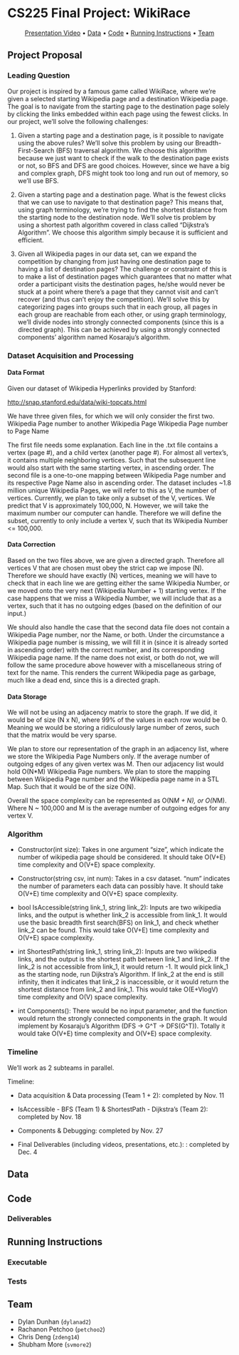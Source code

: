 # CS225 Final Project: WikiRace

<p align="center">
  <a href="#presentation-video">Presentation Video</a> •
  <a href="#data">Data</a> •
  <a href="#repo-structure">Code</a> •
  <a href="#running-instructions">Running Instructions</a> •
  <a href="#team">Team</a>
</p>

## Project Proposal

### Leading Question 

Our project is inspired by a famous game called WikiRace, where we’re given a selected starting Wikipedia page and a destination Wikipedia page. The goal is to navigate from the starting page to the destination page solely by clicking the links embedded within each page using the fewest clicks. In our project, we’ll solve the following challenges:

1) Given a starting page and a destination page, is it possible to navigate using the above rules? We’ll solve this problem by using our Breadth-First-Search (BFS) traversal algorithm. We choose this algorithm because we just want to check if the walk to the destination page exists or not, so BFS and DFS are good choices. However, since we have a big and complex graph, DFS might took too long and run out of memory, so we’ll use BFS.

2) Given a starting page and a destination page. What is the fewest clicks that we can use to navigate to that destination page? This means that, using graph terminology, we’re trying to find the shortest distance from the starting node to the destination node. We’ll solve tis problem by using a shortest path algorithm covered in class called “Dijkstra’s Algorithm”. We choose this algorithm simply because it is sufficient and efficient.

3) Given all Wikipedia pages in our data set, can we expand the competition by changing from just having one destination page to having a list of destination pages? The challenge or constraint of this is to make a list of destination pages which guarantees that no matter what order a participant visits the destination pages, he/she would never be stuck at a point where there’s a page that they cannot visit and can’t recover (and thus can’t enjoy the competition). We’ll solve this by categorizing pages into groups such that in each group, all pages in each group are reachable from each other, or using graph terminology, we’ll divide nodes into strongly connected components (since this is a directed graph). This can be achieved by using a strongly connected components’ algorithm named Kosaraju’s algorithm.




### Dataset Acquisition and Processing

#### Data Format
Given our dataset of Wikipedia Hyperlinks provided by Stanford:

http://snap.stanford.edu/data/wiki-topcats.html

We have three given files, for which we will only consider the first two.
Wikipedia Page number to another Wikipedia Page 
Wikipedia Page number to Page Name 

The first file needs some explanation. Each line in the .txt file contains a vertex (page #), and a child vertex (another page #). For almost all vertex’s, it contains multiple neighboring vertices. Such that the subsequent line would also start with the same starting vertex, in ascending order. The second file is a one-to-one mapping between Wikipedia Page number and its respective Page Name also in ascending order. The dataset includes ~1.8 million unique Wikipedia Pages, we will refer to this as V, the number of vertices. Currently, we plan to take only a subset of the V, vertices. We predict that V is approximately 100,000, N. However, we will take the maximum number our computer can handle. Therefore we will define the subset, currently to only include a vertex V, such that its Wikipedia Number <= 100,000.


#### Data Correction

Based on the two files above, we are given a directed graph. Therefore all vertices V that are chosen must obey the strict cap we impose (N). Therefore we should have exactly (N) vertices, meaning we will have to check that in each line we are getting either the same Wikipedia Number, or we moved onto the very next (Wikipedia Number + 1) starting vertex. If the case happens that we miss a Wikipedia Number, we will include that as a vertex, such that it has no outgoing edges (based on the definition of our input.) 

We should also handle the case that the second data file does not contain a Wikipedia Page number, nor the Name, or both. Under the circumstance a Wikipedia page number is missing, we will fill it in (since it is already sorted in ascending order) with the correct number, and its corresponding Wikipedia page name. If the name does not exist, or both do not, we will follow the same procedure above however with a miscellaneous string of text for the name. This renders the current Wikipedia page as garbage, much like a dead end, since this is a directed graph.


#### Data Storage

We will not be using an adjacency matrix to store the graph. If we did, it would be of size (N x N), where 99% of the values in each row would be 0. Meaning we would be storing a ridiculously large number of zeros, such that the matrix would be very sparse.

We plan to store our representation of the graph in an adjacency list, where we store the Wikipedia Page Numbers only. If the average number of outgoing edges of any given vertex was M. Then our adjacency list would hold O(N*M) Wikipedia Page numbers. We plan to store the mapping between Wikipedia Page number and the Wikipedia page name in a STL Map. Such that it would be of the size O(N).

Overall the space complexity can be represented as O(N*M + N), or O(N*M). Where N ~ 100,000 and M is the average number of outgoing edges for any vertex V.


### Algorithm 

- Constructor(int size): 
Takes in one argument “size”, which indicate the number of wikipedia page should be considered. It should take O(V+E) time complexity and O(V+E) space complexity.

- Constructor(string csv, int num):
Takes in a csv dataset. “num” indicates the number of parameters each data can possibly have.
It should take O(V+E) time complexity and O(V+E) space complexity.

- bool IsAccessible(string link_1, string link_2):
Inputs are two wikipedia links, and the output is whether link_2 is accessible from link_1. 
It would use the basic breadth first search(BFS) on link_1, and check whether link_2 can be found. This would take O(V+E) time complexity and O(V+E) space complexity.

- int ShortestPath(string link_1, string link_2):
Inputs are two wikipedia links, and the output is the shortest path between link_1 and link_2. If the link_2 is not accessible from link_1, it would return -1.
It would pick link_1 as the starting node, run Dijkstra’s Algorithm. If link_2 at the end is still infinity, then it indicates that link_2 is inaccessible, or it would return the shortest distance from link_2 and link_1. This would take O(E+VlogV) time complexity and O(V) space complexity.

- int Components():
There would be no input parameter, and the function would return the strongly connected components in the graph. It would implement by Kosaraju’s Algorithm (DFS → G^T → DFS(G^T)). Totally it would take O(V+E) time complexity and O(V+E) space complexity.


### Timeline

We’ll work as 2 subteams in parallel.

Timeline:	

- Data acquisition & Data processing (Team 1 + 2): completed by Nov. 11

- IsAccessible - BFS (Team 1) & ShortestPath - Dijkstra’s (Team 2): completed by Nov. 18

- Components & Debugging: completed by Nov. 27

- Final Deliverables (including videos, presentations, etc.): : completed by Dec. 4

## Data



## Code


### Deliverables

## Running Instructions


### Executable


### Tests


## Team

- Dylan Dunhan (`dylanad2`)
- Rachanon Petchoo (`petchoo2`)
- Chris Deng (`zdeng14`)
- Shubham More (`svmore2`)
